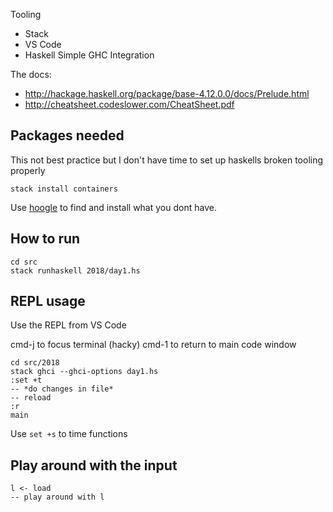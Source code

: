 Tooling

* Stack
* VS Code
* Haskell Simple GHC Integration

The docs:

* http://hackage.haskell.org/package/base-4.12.0.0/docs/Prelude.html
* http://cheatsheet.codeslower.com/CheatSheet.pdf

Packages needed
---------------

This not best practice but I don't have time to set up haskells broken tooling properly

    stack install containers

Use [hoogle](https://www.haskell.org/hoogle/) to find and install what you dont have.

How to run
----------

    cd src
    stack runhaskell 2018/day1.hs

REPL usage
----------

Use the REPL from VS Code

cmd-j to focus terminal (hacky)
cmd-1 to return to main code window

    cd src/2018
    stack ghci --ghci-options day1.hs
    :set +t
    -- *do changes in file*
    -- reload
    :r 
    main

Use `set +s` to time functions

Play around with the input
--------------------------

    l <- load
    -- play around with l